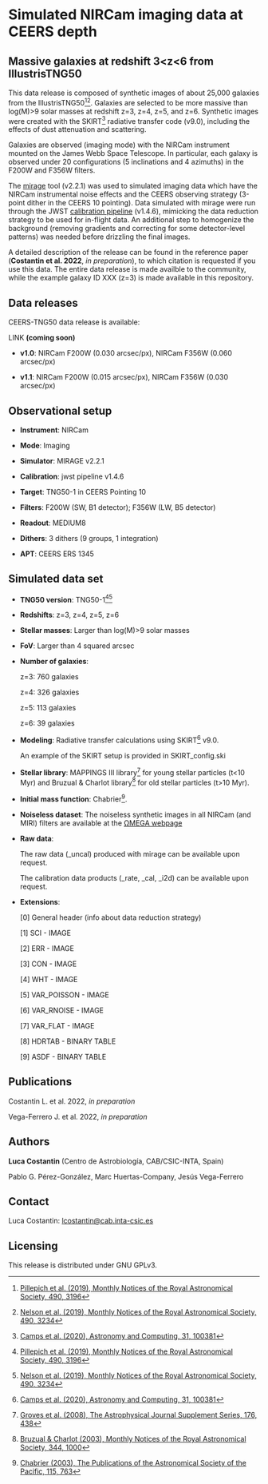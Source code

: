 # Simulated NIRCam imaging data at CEERS depth 

## Massive galaxies at redshift 3<z<6 from IllustrisTNG50

This data release is composed of synthetic images of about 25,000 galaxies from the IllustrisTNG50[^1][^2]. Galaxies are selected to be more massive than log(M)>9 solar masses at redshift z=3, z=4, z=5, and z=6. Synthetic images were created with the SKIRT[^3] radiative transfer code (v9.0), including the effects of dust attenuation and scattering. 

Galaxies are observed (imaging mode) with the NIRCam instrument mounted on the James Webb Space Telescope. In particular, each galaxy is observed under 20 configurations (5 inclinations and 4 azimuths) in the F200W and F356W filters. 

The [mirage](https://mirage-data-simulator.readthedocs.io/en/latest/) tool (v2.2.1) was used to simulated imaging data which have the NIRCam instrumental noise effects and the CEERS observing strategy (3-point dither in the CEERS 10 pointing). Data simulated with mirage were run through the JWST [calibration pipeline](https://jwst-pipeline.readthedocs.io/en/latest/jwst/introduction.html) (v1.4.6), mimicking the data reduction strategy to be used for in-flight data. An additional step to homogenize the background (removing gradients and correcting for some detector-level patterns) was needed before drizzling the final images. 

A detailed description of the release can be found in the reference paper (**Costantin et al. 2022**, *in preparation*), to which citation is requested if you use this data. The entire data release is made availble to the community, while the example galaxy ID XXX (z=3) is made available in this repository.

## Data releases

CEERS-TNG50 data release is available: 

LINK **(coming soon)**

* **v1.0**: NIRCam F200W (0.030 arcsec/px), NIRCam F356W (0.060 arcsec/px)

* **v1.1**: NIRCam F200W (0.015 arcsec/px), NIRCam F356W (0.030 arcsec/px)

## Observational setup

* **Instrument**: NIRCam

* **Mode**: Imaging

* **Simulator**: MIRAGE v2.2.1

* **Calibration**: jwst pipeline v1.4.6

* **Target**: TNG50-1 in CEERS Pointing 10

* **Filters**: F200W (SW, B1 detector); F356W (LW, B5 detector)

* **Readout**: MEDIUM8

* **Dithers**: 3 dithers (9 groups, 1 integration)

* **APT**: CEERS ERS 1345
## Simulated data set

* **TNG50 version**: TNG50-1[^1][^2]

* **Redshifts**: z=3, z=4, z=5, z=6

* **Stellar masses**: Larger than log(M)>9 solar masses

* **FoV**: Larger than 4 squared arcsec

* **Number of galaxies**:

   z=3: 760 galaxies

   z=4: 326 galaxies

   z=5: 113 galaxies

   z=6: 39 galaxies

* **Modeling**: Radiative transfer calculations using SKIRT[^3] v9.0.   
   
   An example of the SKIRT setup is provided in SKIRT_config.ski

* **Stellar library**: MAPPINGS III library[^4] for young stellar particles (t<10 Myr) and Bruzual & Charlot library[^5] for old stellar particles (t>10 Myr).

* **Initial mass function**: Chabrier[^6].

* **Noiseless dataset**: The noiseless synthetic images in all NIRCam (and MIRI) filters are available at the [ΩMEGA webpage](https://www.lucacostantin.com/OMEGA)

* **Raw data**: 

   The raw data (_uncal) produced with mirage can be available upon request.
   
   The calibration data products (_rate, _cal, _i2d) can be available upon request.

* **Extensions**: 

   [0] General header (info about data reduction strategy)

   [1] SCI - IMAGE

   [2] ERR - IMAGE

   [3] CON - IMAGE

   [4] WHT - IMAGE

   [5] VAR_POISSON - IMAGE

   [6] VAR_RNOISE - IMAGE

   [7] VAR_FLAT - IMAGE

   [8] HDRTAB - BINARY TABLE  

   [9] ASDF - BINARY TABLE 

## Publications

Costantin L. et al. 2022, *in preparation*

Vega-Ferrero J. et al. 2022, *in preparation*

## Authors

**Luca Costantin** (Centro de Astrobiología, CAB/CSIC-INTA, Spain)

Pablo G. Pérez-González, Marc Huertas-Company, Jesús Vega-Ferrero
 
## Contact

Luca Costantin: lcostantin@cab.inta-csic.es

## Licensing

This release is distributed under GNU GPLv3.

[^1]: [Pillepich et al. (2019), Monthly Notices of the Royal Astronomical Society, 490, 3196](https://ui.adsabs.harvard.edu/abs/2019MNRAS.490.3196P/abstract)
[^2]: [Nelson et al. (2019), Monthly Notices of the Royal Astronomical Society, 490, 3234](https://ui.adsabs.harvard.edu/abs/2019MNRAS.490.3234N/abstract)
[^3]: [Camps et al. (2020), Astronomy and Computing, 31, 100381](https://ui.adsabs.harvard.edu/abs/2020A%26C....3100381C/abstract)
[^4]: [Groves et al. (2008), The Astrophysical Journal Supplement Series, 176, 438](https://ui.adsabs.harvard.edu/abs/2008ApJS..176..438G/abstract)
[^5]: [Bruzual & Charlot (2003), Monthly Notices of the Royal Astronomical Society, 344, 1000](https://ui.adsabs.harvard.edu/abs/2003MNRAS.344.1000B/abstract)
[^6]: [Chabrier (2003), The Publications of the Astronomical Society of the Pacific, 115, 763](https://ui.adsabs.harvard.edu/abs/2003PASP..115..763C/abstract)

